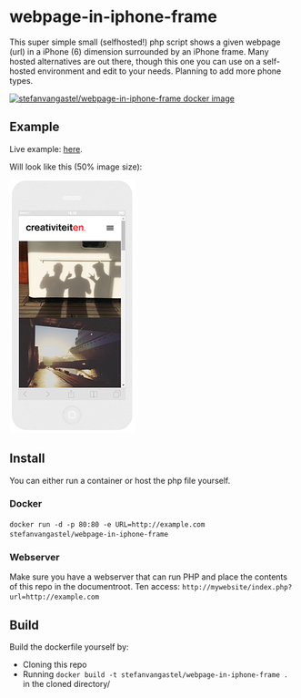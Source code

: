 # webpage-in-iphone-frame
This super simple small (selfhosted!) php script shows a given webpage (url) in a iPhone (6) dimension surrounded by an iPhone frame. Many hosted alternatives are out there, though this one you can use on a self-hosted environment and edit to your needs. Planning to add more phone types.

[![stefanvangastel/webpage-in-iphone-frame docker image](http://dockeri.co/image/stefanvangastel/webpage-in-iphone-frame)](https://registry.hub.docker.com/u/stefanvangastel/webpage-in-iphone-frame/)

## Example
Live example: [here](http://giix.nl/demo/webpage-in-iphone-frame/index.php?url=http://creativiteiten.nl).

Will look like this (50% image size):

![Example](https://github.com/stefanvangastel/webpage-in-iphone-frame/blob/master/img/example_half.png)

## Install
You can either run a container or host the php file yourself.

### Docker
`docker run -d -p 80:80 -e URL=http://example.com stefanvangastel/webpage-in-iphone-frame`

### Webserver
Make sure you have a webserver that can run PHP and place the contents of this repo in the documentroot. Ten access:
`http://mywebsite/index.php?url=http://example.com`

## Build
Build the dockerfile yourself by:

* Cloning this repo
* Running `docker build -t stefanvangastel/webpage-in-iphone-frame .` in the cloned directory/

